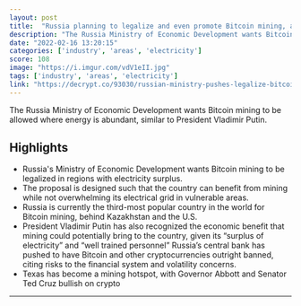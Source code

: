 ```yaml
---
layout: post
title:  "Russia planning to legalize and even promote Bitcoin mining, as long as it's in energy surplus areas. Bullish."
description: "The Russia Ministry of Economic Development wants Bitcoin mining to be allowed where energy is abundant, similar to President Vladimir Putin."
date: "2022-02-16 13:20:15"
categories: ['industry', 'areas', 'electricity']
score: 108
image: "https://i.imgur.com/vdV1eII.jpg"
tags: ['industry', 'areas', 'electricity']
link: "https://decrypt.co/93030/russian-ministry-pushes-legalize-bitcoin-mining-some-areas"
---
```


The Russia Ministry of Economic Development wants Bitcoin mining to be allowed where energy is abundant, similar to President Vladimir Putin.

## Highlights

- Russia's Ministry of Economic Development wants Bitcoin mining to be legalized in regions with electricity surplus.
- The proposal is designed such that the country can benefit from mining while not overwhelming its electrical grid in vulnerable areas.
- Russia is currently the third-most popular country in the world for Bitcoin mining, behind Kazakhstan and the U.S.
- President Vladimir Putin has also recognized the economic benefit that mining could potentially bring to the country, given its “surplus of electricity” and “well trained personnel” Russia’s central bank has pushed to have Bitcoin and other cryptocurrencies outright banned, citing risks to the financial system and volatility concerns.
- Texas has become a mining hotspot, with Governor Abbott and Senator Ted Cruz bullish on crypto

---
